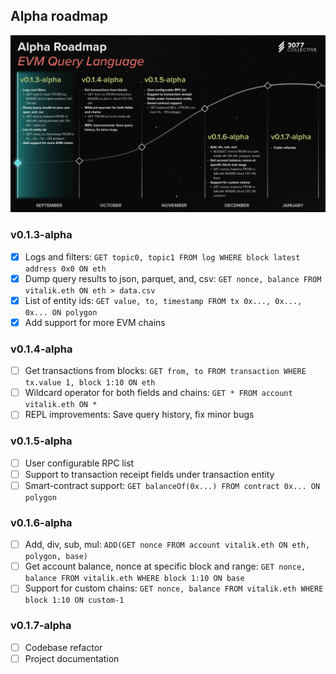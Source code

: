 ## Alpha roadmap
![roadmap image](./roadmap.png)


### v0.1.3-alpha
- [x] Logs and filters:
 `GET topic0, topic1 FROM log WHERE block latest address 0x0 ON eth`
- [x] Dump query results to json, parquet, and, csv:
 `GET nonce, balance FROM vitalik.eth ON eth > data.csv`
- [x] List of entity ids:
 `GET value, to, timestamp FROM tx 0x..., 0x..., 0x... ON polygon`
- [x] Add support for more EVM chains

### v0.1.4-alpha
- [ ] Get transactions from blocks:
`GET from, to FROM transaction WHERE tx.value 1, block 1:10 ON eth`
- [ ] Wildcard operator for both fields and chains:
 `GET * FROM account vitalik.eth ON *`
- [ ] REPL improvements: Save query history, fix minor bugs

### v0.1.5-alpha
- [ ] User configurable RPC list
- [ ] Support to transaction receipt fields under transaction entity
- [ ] Smart-contract support:
 `GET balanceOf(0x...) FROM contract 0x... ON polygon`

### v0.1.6-alpha
- [ ] Add, div, sub, mul:
`ADD(GET nonce FROM account vitalik.eth ON eth, polygon, base)`
- [ ] Get account balance, nonce at specific block and range:
 `GET nonce, balance FROM vitalik.eth WHERE block 1:10 ON base`
- [ ] Support for custom chains:
 `GET nonce, balance FROM vitalik.eth WHERE block 1:10 ON custom-1`

### v0.1.7-alpha
- [ ] Codebase refactor
- [ ] Project documentation
